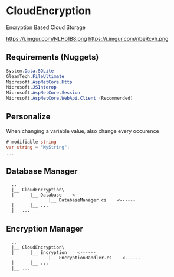 # CloudEncryption
Encryption Based Cloud Storage

https://i.imgur.com/NLHo1B8.png
https://i.imgur.com/nbeRcvh.png

## Requirements (Nuggets)
```cs
System.Data.SQLite
GleamTech.FileUltimate
Microsoft.AspNetCore.Http
Microsoft.JSInterop
Microsoft.AspNetCore.Session
Microsoft.AspNetCore.WebApi.Client (Recommended)
```

## Personalize
When changing a variable value, also change every occurence
```cs
# modifiable string
var string = "MyString";
...
```

## Database Manager
```batch
  ..
  |__ CloudEncryption\
  |      |__ Database    <------
                |__ DatabaseManager.cs    <------
  |      |__ ... 
  |__ ...
```

## Encryption Manager
```batch
  ..
  |__ CloudEncryption\
  |      |__ Encryption    <------
                |__ EncryptionHandler.cs    <------
  |      |__ ... 
  |__ ...
```

